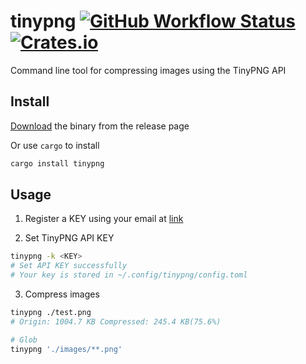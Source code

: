 
# tinypng [![GitHub Workflow Status](https://img.shields.io/github/workflow/status/wyhaya/tinypng/Build?style=flat-square)](https://github.com/wyhaya/tinypng/actions) [![Crates.io](https://img.shields.io/crates/v/tinypng.svg?style=flat-square)](https://crates.io/crates/tinypng)

Command line tool for compressing images using the TinyPNG API

## Install

[Download](https://github.com/wyhaya/tinypng/releases) the binary from the release page

Or use `cargo` to install

```bash
cargo install tinypng
```

## Usage

1. Register a KEY using your email at [link](https://tinypng.com/developers)

2. Set TinyPNG API KEY

```sh
tinypng -k <KEY>
# Set API KEY successfully
# Your key is stored in ~/.config/tinypng/config.toml
```

3. Compress images

```sh
tinypng ./test.png
# Origin: 1004.7 KB Compressed: 245.4 KB(75.6%)

# Glob
tinypng './images/**.png'
```

